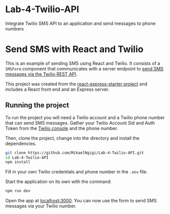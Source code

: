 # Lab-4-Twilio-API
Integrate Twilio SMS API to an application and send messages to phone numbers

# Send SMS with React and Twilio

This is an example of sending SMS using React and Twilio. It consists of a `SMSForm` component that communicates with a server endpoint to [send SMS messages via the Twilio REST API](https://www.twilio.com/docs/sms/send-messages).


This project was created from the [react-express-starter project](https://github.com/philnash/react-express-starter) and includes a React front end and an Express server.

## Running the project

To run the project you will need a Twilio account and a Twilio phone number that can send SMS messages. Gather your Twilio Account Sid and Auth Token from the [Twilio console](https://www.twilio.com/console) and the phone number.

Then, clone the project, change into the directory and install the dependencies.

```bash
git clone https://github.com/MikaelNgigi/Lab-4-Twilio-API.git
cd Lab-4-Twilio-API
npm install
```

Fill in your own Twilio credentials and phone number in the `.env` file.

Start the application on its own with the command:

```bash
npm run dev
```

Open the app at [localhost:3000](http://localhost:3000). You can now use the form to send SMS messages via your Twilio number.

